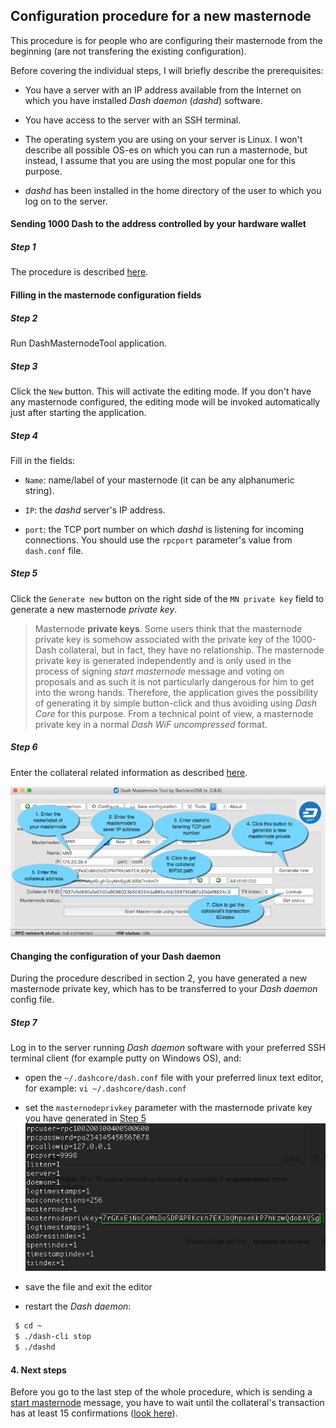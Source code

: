 ## Configuration procedure for a new masternode
This procedure is for people who are configuring their masternode from the beginning (are not transfering the existing configuration).

Before covering the individual steps, I will briefly describe the prerequisites:
  * You have a server with an IP address available from the Internet on which you have installed _Dash daemon_ (_dashd_) software.
  
  * You have access to the server with an SSH terminal.
  
  * The operating system you are using on your server is Linux. I won't describe all possible OS-es on which you can run a masternode, but instead, I assume that you are using the most popular one for this purpose.
  
  * _dashd_ has been installed in the home directory of the user to which you log on to the server.
  
#### Sending 1000 Dash to the address controlled by your hardware wallet
##### Step 1
The procedure is described [here](config-masternodes-a.md#sending-1000-dash-to-the-address-controlled-by-your-hardware-wallet).

#### Filling in the masternode configuration fields

##### Step 2
Run DashMasternodeTool application.
  
##### Step 3
Click the `New` button. This will activate the editing mode. If you don't have any masternode configured, the editing mode will be invoked automatically just after starting the application.
  
##### Step 4
Fill in the fields:
  * `Name`: name/label of your masternode (it can be any alphanumeric string).
  
  * `IP`: the _dashd_ server's IP address.
  
  * `port`: the TCP port number on which _dashd_ is listening for incoming connections. You should use the `rpcport` parameter's value from `dash.conf` file. 
  
##### Step 5
Click the `Generate new` button on the right side of the `MN private key` field to generate a new masternode _private key_.
  
  > Masternode **private keys**. Some users think that the masternode private key is somehow associated with the private key of the 1000-Dash collateral, but in fact, they have no relationship. The masternode private key is generated independently and is only used in the process of signing _start masternode_ message and voting on proposals and as such it is not particularly dangerous for him to get into the wrong hands. Therefore, the application gives the possibility of generating it by simple button-click and thus avoiding using _Dash Core_ for this purpose. From a technical point of view, a masternode private key in a normal _Dash WiF uncompressed_ format.
   
##### Step 6
Enter the collateral related information as described [here](config-masternodes-a.md#entering-the-collateral-related-information).


![1](img/conf-masternodes-b-1.png)  

#### Changing the configuration of your Dash daemon
During the procedure described in section 2, you have generated a new masternode private key, which has to be transferred to your _Dash daemon_ config file.
  
##### Step 7
Log in to the server running _Dash daemon_ software with your preferred SSH terminal client (for example putty on Windows OS), and:
  
  * open the `~/.dashcore/dash.conf` file with your preferred linux text editor, for example: `vi ~/.dashcore/dash.conf`
  
  * set the `masternodeprivkey` parameter with the masternode private key you have generated in [Step 5](#step-5)  
  ![1](img/conf-masternodes-b-2.png)
   
  * save the file and exit the editor
  
  * restart the _Dash daemon_:
  ```bash
   $ cd ~
   $ ./dash-cli stop
   $ ./dashd
  ```
  
#### 4. Next steps
Before you go to the last step of the whole procedure, which is sending a [start masternode](../README.md#starting-masternode) message, you have to wait until the collateral's transaction has at least 15 confirmations ([look here](config-masternodes-a.md#next-steps)).

